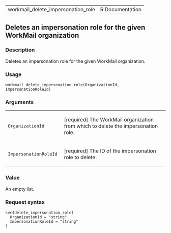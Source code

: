 <table style="width: 100%;">
<tbody>
<tr class="odd">
<td>workmail_delete_impersonation_role</td>
<td style="text-align: right;">R Documentation</td>
</tr>
</tbody>
</table>

## Deletes an impersonation role for the given WorkMail organization

### Description

Deletes an impersonation role for the given WorkMail organization.

### Usage

    workmail_delete_impersonation_role(OrganizationId, ImpersonationRoleId)

### Arguments

<table>
<colgroup>
<col style="width: 35%" />
<col style="width: 65%" />
</colgroup>
<tbody>
<tr class="odd">
<td><code
id="workmail_delete_impersonation_role_:_OrganizationId">OrganizationId</code></td>
<td><p>[required] The WorkMail organization from which to delete the
impersonation role.</p></td>
</tr>
<tr class="even">
<td><code
id="workmail_delete_impersonation_role_:_ImpersonationRoleId">ImpersonationRoleId</code></td>
<td><p>[required] The ID of the impersonation role to delete.</p></td>
</tr>
</tbody>
</table>

### Value

An empty list.

### Request syntax

    svc$delete_impersonation_role(
      OrganizationId = "string",
      ImpersonationRoleId = "string"
    )
